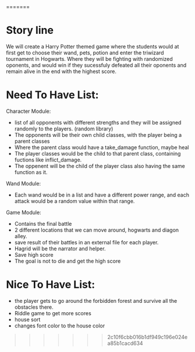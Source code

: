 
=======
# Story line
We will create a Harry Potter themed game where the students would at first get to choose their wand, pets, potion and enter the triwizard tournament in Hogwarts. Where they will be fighting with randomized oponents, and would win if they sucessfuly defeated all their oponents and remain alive in the end with the highest score.

# Need To Have List:
Character Module:
- list of all opponents with different strengths and they will be assigned randomly to the players. (random library)
- The opponents will be their own child classes, with the player being a parent classes
- Where the parent class would have a take_damage function, maybe heal
- The player classes would be the child to that parent class, containing fuctions like inflict_damage.
- The oppenent will be the child of the player class also having the same function as it. 

Wand Module:
- Each wand would be in a list and have a different power range, and each attack would be a random value within that range.

Game Module:
- Contains the final battle
- 2 different locations that we can move around, hogwarts and diagon alley.
- save result of their battles in an external file for each player. 
- Hagrid will be the narrator and helper. 
- Save high score
- The goal is not to die and get the high score

# Nice To Have List:  
- the player gets to go around the forbidden forest and survive all the obstacles there.
- Riddle game to get more scores
- house sort
- changes font color to the house color


>>>>>>> 2c10f6cbb016b1df949c196e024ea85b1cacd634

